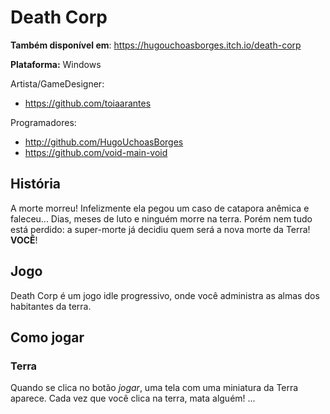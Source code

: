 # Death Corp

**Também disponível em**: https://hugouchoasborges.itch.io/death-corp

**Plataforma:** Windows

Artista/GameDesigner:
- https://github.com/toiaarantes

Programadores: 
- http://github.com/HugoUchoasBorges 
- https://github.com/void-main-void

## História

A morte morreu! Infelizmente ela pegou um caso de catapora anêmica e faleceu... Dias, meses de luto e ninguém morre na terra. Porém nem tudo está perdido: a super-morte já decidiu quem será a nova morte da Terra! **VOCÊ**!



## Jogo

Death Corp é um jogo idle progressivo, onde você administra as almas dos habitantes da terra.



## Como jogar

### Terra

Quando se clica no botão *jogar*, uma tela com uma miniatura da Terra aparece. Cada vez que você clica na terra, mata alguém! ...

